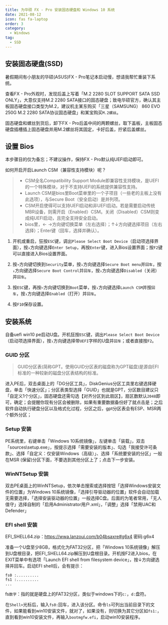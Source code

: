 ```yaml
---
title: 为华硕 FX - Pro 安装固态硬盘和 Windows 10 系统
date: 2021-08-12
icon: fas fa-laptop
order: 3
category:
  - Windows
tag:
  - SSD
---
```



## 安装固态硬盘(SSD)

暑假期间有小朋友的华硕(ASUS)FX - Pro笔记本启动慢，想请我帮忙重装下系统。

查看FX - Pro外观时，发现后盖上写着「M.2 2280 SLOT SUPPORT SATA SSD ONLY」，大意仅支持M.2 2280 SATA接口的固态硬盘；致电华硕官方，确认其主板固态硬盘接口类型为M.2，建议机主某东购买「三星（SAMSUNG） 860 EVO 250G M.2 2280 SATA协议固态硬盘」和某宝购买`M.2螺丝`。

固态硬盘和螺丝到货后，卸下FX - Pro后盖中间的两颗螺丝，取下盖板，主板固态硬盘插槽插上固态硬盘并用M.2螺丝将其固定，卡好后盖，拧紧后盖螺丝。

## 设置 Bios

本步骤目的仅为备忘；不建议操作，保持FX - Pro默认纯UEFI启动即可。

如何开启开启Launch CSM（兼容性支持模块）呢？ 

> * CSM全名Compatibility Support Module即兼容性支持模块，是UEFI的一个特殊模块，对于不支持UEFI的系统提供兼容性支持。
> * Launch CSM是bios里Boot菜单里的一个子项目（一些老的主板上没有此选项），与Secure Boot（安全启动）是并列项。
> * CSM开启使得可以支持UEFI启动和非UEFI启动。若是需要启动传统MBR设备，则需开启（Enabled）CSM。关闭（Disabled）CSM则变成纯UEFI启动，且完全支持安全启动。
> * bios里，← →方向键切换菜单（左右选择）；↑↓方向键选择项目（左右选择）；Enter键（回车，选择并确认）。

1. 开机或重启，狂按`ESC`键，调出`Please Select Boot Device`（启动项选择界面），按`↓`方向键选择`Enter Setup`，再按`Enter`键，进入Bios设置界面；按`F2`键可以直接进入Bios设置界面。

2. 按`→`方向键切换到`Security`菜单，按`↓`方向键选择`Secure Boot menu`并`回车`，按`↓`方向键选择`Secure Boot Control`并`回车`，按`↓`方向键选择`Disabled`（关闭）并`回车`。

3. 按`ESC`键，再按`←`方向键切换到`Boot`菜单，按`↓`方向键选择`Launch CSM`并按`回车`，按`↓`方向键选择`Enabled`（打开）并`回车`。

4. 按`F10`保存设置。

## 安装系统

自备uefi win10 pe启动U盘。开机狂按`ESC`键，调出`Please Select Boot Device`（启动项选择界面），按`↓`方向键选择带`UEFI`字样的U盘并`回车`；或者直接按`F2`。

### GUID 分区

> GUID分区表(简称GPT。使用GUID分区表的磁盘称为GPT磁盘)是源自EFI标准的一种较新的磁盘分区表结构的标准。

进入PE后，双击桌面上的「DG分区工具」，DiskGenius分区工具里右键选择硬盘，单击「快速分区」；分区表类型选择「GUID」也就是GPT，分区数目建议只「自定义1个分区」，固态硬盘还需勾选【对齐分区到此扇区】，扇区数默认`2048`即可，确定；会提醒你现有分区会被删除，如果有重要数据备份好了就点击是；之后软件自动执行硬盘分区以及格式化过程，分区之后，gpt分区表会有ESP、MSR两个额外分区；


### Setup 安装

PE系统里，右键单击「Windows 10系统镜像」，左键单击「装载」，双击「sources\setup.exe」，按提示选择「需要安装的版本」、勾选「我接受许可条款」、选择「自定义：仅安装Windows（高级）」、选择「系统要安装的分区」一般在MSR (保留)分区下面，不要选到其他分区上了；点击下一步安装。

### WinNTSetup 安装

双击PE桌面上的WinNTSetup，依次单击搜索或选择按钮「选择Windows安装文件的位置」为Windows 10系统镜像，「选择引导驱动器的位置」软件会自动加载无需要选择，「选择安装驱动器的位置」一般选择C盘。后面的为笔者常用，「无人值守」选择自制的「启用Administrator用户.xml」，「调整」选择「禁用UAC和Defender」

### EFI shell 安装

EFI_SHELL64.zip：<https://wwa.lanzoui.com/b04bsaxre#g6x4>  密码:g6x4

准备一个U盘至少8GB，格式化为FAT32分区，把「Windows 10系统镜像」解压到U盘根目录，把EFI_SHELL64.zip解压到U盘根目录。开机按F2进入bios，在EXIT菜单中有选项「Launch EFI shell from filesystem device」，按↓方向键选择并回车。启动EFI shell后，会有提示：
```shell
fs0 :..........
fs1 :..........
...
```
fs`数字`：指的就是硬盘上的FAT32分区，类似于windows下的`c:`，`d:`盘符。

在`Shell>`光标后，输入`fs0:`回车，进入该分区。命令`ls`可列出当前目录下的文件，如果能看到win10安装文件，就对了，如果没有，则切换为其它分区如`fs1:`，直到看到win10安装文件，再输入`bootmgfw.efi`，启动win10安装程序。